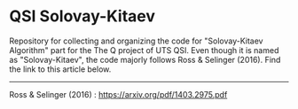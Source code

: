 # QSI Solovay-Kitaev
Repository for collecting and organizing the code for "Solovay-Kitaev Algorithm" part for the The Q project of UTS QSI.
Even though it is named as "Solovay-Kitaev", the code majorly follows Ross & Selinger (2016). Find the link to this article below.

-------
Ross & Selinger (2016) : https://arxiv.org/pdf/1403.2975.pdf

